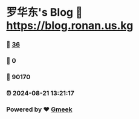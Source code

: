 # 罗华东's Blog :link: https://blog.ronan.us.kg 
### :page_facing_up: [36](https://blog.ronan.us.kg/tag.html) 
### :speech_balloon: 0 
### :hibiscus: 90170 
### :alarm_clock: 2024-08-21 13:21:17 
### Powered by :heart: [Gmeek](https://github.com/Meekdai/Gmeek)
